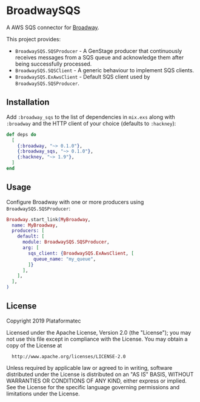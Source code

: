 # BroadwaySQS

A AWS SQS connector for [Broadway](https://github.com/plataformatec/broadway).

This project provides:

  * `BroadwaySQS.SQSProducer` - A GenStage producer that continuously receives messages from
    a SQS queue and acknowledge them after being successfully processed.
  * `BroadwaySQS.SQSClient` - A generic behaviour to implement SQS clients.
  * `BroadwaySQS.ExAwsClient` - Default SQS client used by `BroadwaySQS.SQSProducer`.


## Installation

Add `:broadway_sqs` to the list of dependencies in `mix.exs` along with `:broadway` and
the HTTP client of your choice (defaults to `:hackney`):

```elixir
def deps do
  [
    {:broadway, "~> 0.1.0"},
    {:broadway_sqs, "~> 0.1.0"},
    {:hackney, "~> 1.9"},
  ]
end
```

## Usage

Configure Broadway with one or more producers using `BroadwaySQS.SQSProducer`:

```elixir
Broadway.start_link(MyBroadway,
  name: MyBroadway,
  producers: [
    default: [
      module: BroadwaySQS.SQSProducer,
      arg: [
        sqs_client: {BroadwaySQS.ExAwsClient, [
          queue_name: "my_queue",
        ]}
      ],
    ],
  ],
)
```

## License

Copyright 2019 Plataformatec

  Licensed under the Apache License, Version 2.0 (the "License");
  you may not use this file except in compliance with the License.
  You may obtain a copy of the License at

      http://www.apache.org/licenses/LICENSE-2.0

  Unless required by applicable law or agreed to in writing, software
  distributed under the License is distributed on an "AS IS" BASIS,
  WITHOUT WARRANTIES OR CONDITIONS OF ANY KIND, either express or implied.
  See the License for the specific language governing permissions and
  limitations under the License.